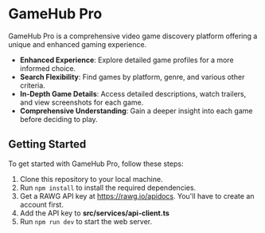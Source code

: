 # GameHub Pro

GameHub Pro is a comprehensive video game discovery platform offering a unique and enhanced gaming experience.

- **Enhanced Experience**: Explore detailed game profiles for a more informed choice.
- **Search Flexibility**: Find games by platform, genre, and various other criteria.
- **In-Depth Game Details**: Access detailed descriptions, watch trailers, and view screenshots for each game.
- **Comprehensive Understanding**: Gain a deeper insight into each game before deciding to play.

## Getting Started

To get started with GameHub Pro, follow these steps:

1. Clone this repository to your local machine.
2. Run `npm install` to install the required dependencies.
3. Get a RAWG API key at https://rawg.io/apidocs. You'll have to create an account first.
4. Add the API key to **src/services/api-client.ts**
5. Run `npm run dev` to start the web server.
